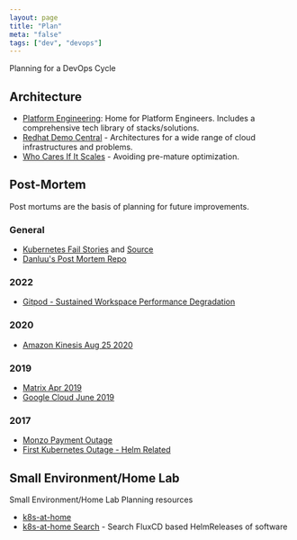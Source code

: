 ```yaml
---
layout: page
title: "Plan"
meta: "false"
tags: ["dev", "devops"]
---
```


Planning for a DevOps Cycle

## Architecture

- [Platform Engineering](https://platformengineering.org/): Home for Platform Engineers.  Includes a comprehensive tech library of stacks/solutions.
- [Redhat Demo Central](https://gitlab.com/redhatdemocentral/portfolio-architecture-examples) - Architectures for a wide range of cloud infrastructures and problems.
- [Who Cares If It Scales](https://betterprogramming.pub/who-cares-if-it-scales-1946adca8167) - Avoiding pre-mature optimization.

## Post-Mortem

Post mortums are the basis of planning for future improvements.

### General

- [Kubernetes Fail Stories](https://k8s.af/) and [Source](https://github.com/hjacobs/kubernetes-failure-stories)
- [Danluu's Post Mortem Repo](https://github.com/danluu/post-mortems)

### 2022

- [Gitpod - Sustained Workspace Performance Degradation](https://www.gitpod.io/blog/sustained-performance-degradation)

### 2020

- [Amazon Kinesis Aug 25 2020](https://aws.amazon.com/message/11201/)

### 2019 

- [Matrix Apr 2019](https://matrix.org/blog/2019/05/08/post-mortem-and-remediations-for-apr-11-security-incident)
- [Google Cloud June 2019](https://status.cloud.google.com/incident/cloud-networking/19009)

### 2017

- [Monzo Payment Outage](https://community.monzo.com/t/resolved-current-account-payments-may-fail-major-outage-27-10-2017/26296/95)
- [First Kubernetes Outage - Helm Related](https://engineering.saltside.se/our-first-kubernetes-outage-c6b9249cfd3a)

## Small Environment/Home Lab

Small Environment/Home Lab Planning resources

- [k8s-at-home](https://k8s-at-home.com/)
- [k8s-at-home Search](https://whazor.github.io/k8s-at-home-search) - Search FluxCD based HelmReleases of software

